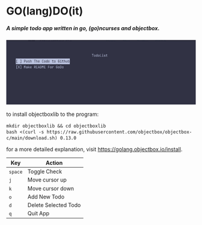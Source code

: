 # __GO__(lang)__DO__(it)
##### A simple todo app written in go, (go)ncurses and objectbox.
![Preview of the app (godo)](screenshots/preview.png "godo preview")



to install objectboxlib to the program:   

```
mkdir objectboxlib && cd objectboxlib
bash <(curl -s https://raw.githubusercontent.com/objectbox/objectbox-c/main/download.sh) 0.13.0

```    

for a more detailed explanation, visit https://golang.objectbox.io/install.   



| Key     | Action               |
| ------- | -------------------- |
| `space` | Toggle Check           | 
| `j`     | Move cursor up         |
| `k`     | Move cursor down       |
| `o`     | Add New Todo           |
| `d`     | Delete Selected Todo   |
| `q`     | Quit App               |
